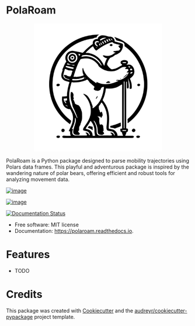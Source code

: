 # PolaRoam

<div align="center">
  <img src="static/PolaRoam-logo.svg" alt="PolaRoam" height="350px">
</div>

PolaRoam is a Python package designed to parse mobility trajectories using Polars data frames. This playful and adventurous package is inspired by the wandering nature of polar bears, offering efficient and robust tools for analyzing movement data.


[![image](https://img.shields.io/pypi/v/polaroam.svg)](https://pypi.python.org/pypi/polaroam)

[![image](https://img.shields.io/travis/ollin18/polaroam.svg)](https://travis-ci.com/ollin18/polaroam)

[![Documentation Status](https://readthedocs.org/projects/polaroam/badge/?version=latest)](https://polaroam.readthedocs.io/en/latest/?version=latest)

-   Free software: MIT license
-   Documentation: <https://polaroam.readthedocs.io>.

Features
========

-   TODO

Credits
=======

This package was created with
[Cookiecutter](https://github.com/audreyr/cookiecutter) and the
[audreyr/cookiecutter-pypackage](https://github.com/audreyr/cookiecutter-pypackage)
project template.
